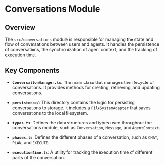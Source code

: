 # Conversations Module

## Overview

The `src/conversations` module is responsible for managing the state and flow of conversations between users and agents. It handles the persistence of conversations, the synchronization of agent context, and the tracking of execution time.

## Key Components

- **`ConversationManager.ts`**: The main class that manages the lifecycle of conversations. It provides methods for creating, retrieving, and updating conversations.

- **`persistence/`**: This directory contains the logic for persisting conversations to storage. It includes a `FileSystemAdapter` that saves conversations to the local filesystem.

- **`types.ts`**: Defines the data structures and types used throughout the conversations module, such as `Conversation`, `Message`, and `AgentContext`.

- **`phases.ts`**: Defines the different phases of a conversation, such as `CHAT`, `PLAN`, and `EXECUTE`.

- **`executionTime.ts`**: A utility for tracking the execution time of different parts of the conversation.
